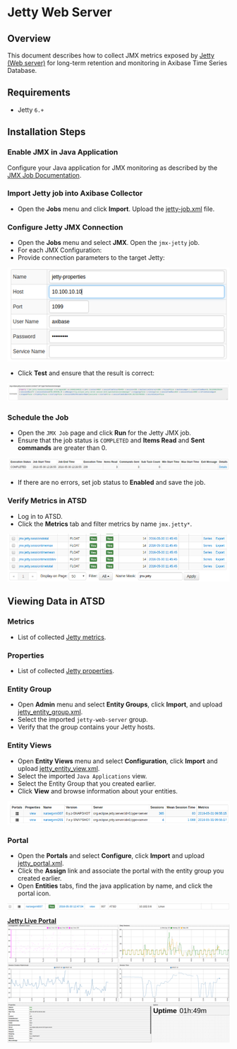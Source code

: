 # Jetty Web Server

## Overview

This document describes how to collect JMX metrics exposed by [Jetty (Web server)](https://www.eclipse.org/jetty/) for long-term retention and monitoring in Axibase Time Series Database.

## Requirements

* Jetty `6.+`

## Installation Steps

### Enable JMX in Java Application

Configure your Java application for JMX monitoring as described by the [JMX Job Documentation](../../jmx.md).

### Import Jetty job into Axibase Collector

* Open the **Jobs** menu and click **Import**. Upload the [jetty-job.xml](./configs/jetty_job.xml) file.

### Configure Jetty JMX Connection

* Open the **Jobs** menu and select **JMX**. Open the `jmx-jetty` job.
* For each JMX Configuration:
* Provide connection parameters to the target Jetty:

![](./images/jetty_jmx_configuration.png)

* Click **Test** and ensure that the result is correct:

![](./images/jetty_test_jmx_configuration.png)

### Schedule the Job

* Open the `JMX Job` page and click **Run** for the Jetty JMX job.
* Ensure that the job status is `COMPLETED` and **Items Read** and **Sent commands** are greater than 0.

![](./images/test_run.png)

* If there are no errors, set job status to **Enabled** and save the job.

### Verify Metrics in ATSD

* Log in to ATSD.
* Click the **Metrics** tab and filter metrics by name `jmx.jetty*`.

![](./images/jetty_metrics.png)

## Viewing Data in ATSD

### Metrics

* List of collected [Jetty metrics](./metric-list.md).

### Properties

* List of collected [Jetty properties](./properties-list.md).

### Entity Group

* Open **Admin** menu and select **Entity Groups**, click **Import**, and upload  [jetty_entity_group.xml](./configs/jetty_entity_group.xml).
* Select the imported `jetty-web-server` group.
* Verify that the group contains your Jetty hosts.

### Entity Views

* Open **Entity Views** menu and select **Configuration**, click **Import** and upload  [jetty_entity_view.xml](./configs/jetty_entity_view.xml).
* Select the imported `Java Applications` view.
* Select the Entity Group that you created earlier.
* Click **View** and browse information about your entities.

![](./images/jetty_entity_view.png)

### Portal

* Open the **Portals** and select **Configure**, click **Import** and upload [jetty_portal.xml](./configs/jetty_portal.xml).
* Click the **Assign** link and associate the portal with the entity group you created earlier.
* Open **Entities** tabs, find the java application by name, and click the portal icon.

![](./images/jetty_portal_icon.png)

[**Jetty Live Portal**](https://apps.axibase.com/chartlab/4bcd2299)
![](./images/jetty_portal.png)
